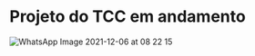 # Projeto do TCC em andamento

![WhatsApp Image 2021-12-06 at 08 22 15](https://user-images.githubusercontent.com/95611970/144838204-79ad844f-0de0-49e8-af82-26fa96a14fac.jpeg)
